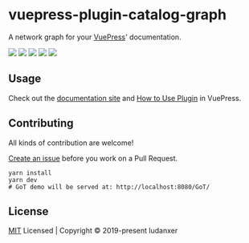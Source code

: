 # vuepress-plugin-catalog-graph

A network graph for your [VuePress](https://vuepress.vuejs.org/)' documentation.

<p align="left">
  <img src="https://badgen.net/npm/v/vuepress-plugin-catalog-graph" />
  <img src="https://badgen.net/badge/VuePress/1.3.0+/purple" />
  <img src="https://badgen.net/npm/license/vuepress-plugin-catalog-graph" />
  <img src="https://badgen.net/packagephobia/install/vuepress-plugin-catalog-graph" />
  <img src="https://badgen.net/github/last-commit/ludanxer/catalog-graph/master" />
</p>

## Usage

Check out the [documentation site](https://catalog-graph.netlify.com) and [How to Use Plugin](https://vuepress.vuejs.org/plugin/using-a-plugin.html#using-a-plugin) in VuePress.

## Contributing

All kinds of contribution are welcome!

[Create an issue](https://github.com/ludanxer/catalog-graph/issues/new) before you work on a Pull Request.

```shell
yarn install
yarn dev
# GoT demo will be served at: http://localhost:8080/GoT/
```

## License

[MIT](https://github.com/ludanxer/catalog-graph/blob/master/LICENSE) Licensed | Copyright © 2019-present ludanxer
